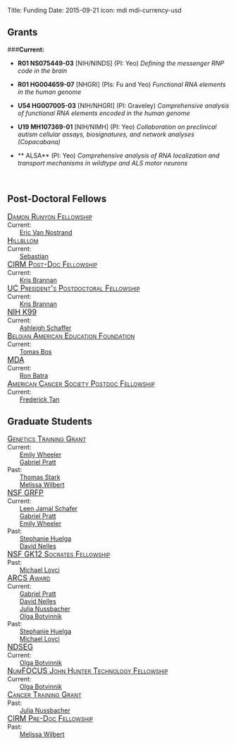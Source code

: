 Title: Funding
Date: 2015-09-21
icon: mdi mdi-currency-usd

<style>
.fellowship-title{
  font-variant: small-caps;
  font-size: larger;
}
.fellowship-people{
  padding-left: 2em;
}
</style>

## Grants

###**Current:**
  * **R01 NS075449-03** [NIH/NINDS]  (PI: Yeo)
  	*Defining the messenger RNP code in the brain* 
  	 
  * **R01 HG004659-07** [NHGRI]   (PIs: Fu and Yeo)
  	*Functional RNA elements in the human genome*
  	
  * **U54 HG007005-03** [NIH/NHGRI]   (PI: Graveley)
  	*Comprehensive analysis of functional RNA elements encoded in the human genome*     	
  	
  * **U19 MH107369-01** [NIH/NIMH]  (PI: Yeo)
  	*Collaboration on preclinical autism cellular assays, biosignatures, and network analyses (Copacabana)*  

  * ** ALSA** (PI: Yeo) 
   *Comprehensive analysis of RNA localization and transport mechanisms in wildtype and ALS motor neurons*

</a><br>
## Post-Doctoral Fellows

<div class="row">
  <div class="3u">
      <div class="fellowship-title">
        <a href="https://www.damonrunyon.org">Damon Runyon Fellowship</a><br>
      </div>
      Current:
      <div class="fellowship-people">
        <a href="/people/eric_van_nostrand">Eric Van Nostrand</a><br>
      </div>
  </div>
  <div class="3u">
    <div class="fellowship-title">
      <a href="https://www.llhf.org">Hillbllom</a>
    </div>
    Current:
    <div class="fellowship-people">
      <a href="/people/sebastian_markmiller">Sebastian</a><br>
   </div>
  </div>
  <div class="3u">
    <div class="fellowship-title">
      <a href="https://www.cirm.ca.gov/our-funding/research-rfas/training-grant-i-1">CIRM Post-Doc Fellowship</a>
    </div>
    Current:
    <div class="fellowship-people">
      <a href="/people/kris_brannan">Kris Brannan</a><br>
   </div>
  </div>
  <div class="3u">
    <div class="fellowship-title">
      <a href="http://ppfp.ucop.edu/info/">UC President's Postdoctoral Fellowship</a>
    </div>
    Current:
    <div class="fellowship-people">
      <a href="/people/kris_brannan">Kris Brannan</a><br>
    </div>
  </div>
</div>
<div class="row">
  <div class="3u">
    <div class="fellowship-title">
      <a href="https://www.nhlbi.nih.gov/research/training/programs/postdoc/pathway-parent-k99-r00/">NIH K99</a>
    </div>
    Current:
    <div class="fellowship-people">
      <a href="/people/ashleigh_schaffer">Ashleigh Schaffer</a><br>
    </div>
  </div>
  <div class="3u">
    <div class="fellowship-title">
      <a href="https://www.baef.be/"> Belgian American Education Foundation</a>
    </div>
    Current:
    <div class="fellowship-people">
      <a href="/people/tomas_bos">Tomas Bos</a><br>
    </div>
  </div>
  <div class="3u">
    <div class="fellowship-title">
      <a href="https://www.mda.org/research/guidelines.html">MDA</a>
    </div>
    Current:
    <div class="fellowship-people">
      <a href="/people/ron_batra">Ron Batra</a><br>
    </div>
  </div>
  <div class="3u">
    <div class="fellowship-title">
      <a href="https://http://www.cancer.org.html">American Cancer Society Postdoc Fellowship</a>
    </div>
    Current:
    <div class="fellowship-people">
      <a href="/people/ron_batra">Frederick Tan</a><br>
    </div>
  </div>
</div>






## Graduate Students

<!-- The divs make a table of the fellowships, with 4 fellowships per row -->

<div class="row">
    <div class="3u">
      <div class="fellowship-title">
        <a href="http://genetics.ucsd.edu/">Genetics Training Grant</a><br>
      </div>
        Current:
      <div class="fellowship-people">
        <a href="/people/emily_wheeler">Emily Wheeler</a><br>
        <a href="/people/gabriel_pratt">Gabriel Pratt</a><br>
      </div>
      Past:
      <div class="fellowship-people">
      <a href="/people/thomas_stark">Thomas Stark</a><br>
      <a href="/people/melissa_wilbert">Melissa Wilbert</a><br>
      </div>
    </div>
    <div class="3u">
        <div class="fellowship-title">
          <a href="https://www.fastlane.nsf.gov/grfp/Login.do">NSF GRFP</a>
        </div>
          Current:
        <div class="fellowship-people">
          <a href="/people/leen_jamal_schafer">Leen Jamal Schafer</a><br>
          <a href="/people/gabriel_pratt">Gabriel Pratt</a><br>
          <a href="/people/gabriel_pratt">Emily Wheeler</a><br>
        </div>
      Past:
        <div class="fellowship-people">
          <a href="/people/stephanie_huelga">Stephanie Huelga</a><br>
          <a href="/people/david_nelles">David Nelles</a><br>
        </div>
    </div>
    <div class="3u">
        <div class="fellowship-title">
          <a href="http://sciencebridge.ucsd.edu/programs/socrates/">NSF GK12 Socrates Fellowship</a>
        </div>
      Past:
        <div class="fellowship-people">
          <a href="/people/mike_lovci">Michael Lovci</a><br>
        </div>
    </div>
    <div class="3u">
        <div class="fellowship-title">
        <a href="https://www.arcsfoundation.org/">ARCS Award</a>
        </div>
      Current:
        <div class="fellowship-people">
          <a href="/people/gabriel_pratt">Gabriel Pratt</a><br>
          <a href="/people/david_nelles">David Nelles</a><br>
          <a href="/people/julia_nussbacher">Julia Nussbacher</a><br>
          <a href="/people/olga_botvinnik">Olga Botvinnik</a>
        </div>
      Past:
        <div class="fellowship-people">
          <a href="/people/stephanie_huelga">Stephanie Huelga</a><br>
          <a href="/people/mike_lovci">Michael Lovci</a><br>
        </div>
    </div>
</div>
<div class="row">
    <div class="3u">
      <div class="fellowship-title">
        <a href="https://ndseg.asee.org/">NDSEG</a>
      </div>
    Current:
    <div class="fellowship-people">
        <a href="/people/olga_botvinnik">Olga Botvinnik</a><br>
    </div>
    </div>
    <div class="3u">
      <div class="fellowship-title">
      <a href="http://www.numfocus.org/john-hunter-technology-fellowship.html">NumFOCUS John Hunter Technology Fellowship</a>
      </div>
    Current:
      <div class="fellowship-people">
        <a href="/people/olga_botvinnik">Olga Botvinnik</a><br>
    </div>
    </div>
    <div class="3u">
      <div class="fellowship-title">
      <a href="http://cancertraining.ucsd.edu/">Cancer Training Grant</a>
      </div>
    Past:
      <div class="fellowship-people">
        <a href="/people/julia_nussbacher">Julia Nussbacher</a><br>
    </div>
    </div>
    <div class="3u">
      <div class="fellowship-title">
      <a href="https://www.cirm.ca.gov/our-funding/research-rfas/training-grant-i-1">CIRM Pre-Doc Fellowship</a>
      </div>
    Past:
      <div class="fellowship-people">
        <a href="/people/melissa_wilbert">Melissa Wilbert</a><br>
      </div>
</div>


